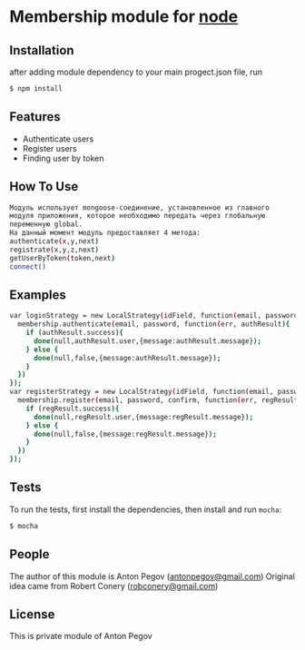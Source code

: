 #  Membership module for [node](http://nodejs.org)

## Installation

after adding module dependency to your main progect.json file, run

```bash
$ npm install
```

## Features

  * Authenticate users
  * Register users
  * Finding user by token

## How To Use

```bash
Модуль использует mongoose-соединение, установленное из главного
модуля приложения, которое необходимо передать через глобальную
переменную global.
На данный момент модуль предоставляет 4 метода:
authenticate(x,y,next)
registrate(x,y,z,next)
getUserByToken(token,next)
connect()

```

## Examples

```bash
var loginStrategy = new LocalStrategy(idField, function(email, password, done){
  membership.authenticate(email, password, function(err, authResult){
    if (authResult.success){
      done(null,authResult.user,{message:authResult.message});
    } else {
      done(null,false,{message:authResult.message});
    }
  })
});
var registerStrategy = new LocalStrategy(idField, function(email, password, confirm, done){
  membership.register(email, password, confirm, function(err, regResult){
    if (regResult.success){
      done(null,regResult.user,{message:regResult.message});
    } else {
      done(null,false,{message:regResult.message});
    }
  })
});

```

## Tests

  To run the tests, first install the dependencies, then install and run `mocha`:

```bash
$ mocha
```

## People

The author of this module is Anton Pegov (antonpegov@gmail.com)
Original idea came from Robert Conery (robconery@gmail.com)

## License

This is private module of Anton Pegov